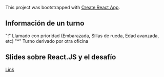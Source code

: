 This project was bootstrapped with [Create React App](https://github.com/facebook/create-react-app).

## Información de un turno
"!" Llamado con prioridad (Embarazada, Sillas de rueda, Edad avanzada, etc)
"*" Turno derivado por otra oficina

## Slides sobre React.JS y el desafío
[Link](https://docs.google.com/presentation/d/1acyTu40EjsMx3io1o5CNf5Q6NmrIJ0dp3gJrjdaFZ2A/edit?usp=sharing)
